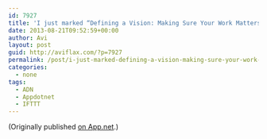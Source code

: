 ```yaml
---
id: 7927
title: 'I just marked “Defining a Vision: Making Sure Your Work Matters” as a favorite in Readability. http://www.readability.com/articles/jnxhgdmc'
date: 2013-08-21T09:52:59+00:00
author: Avi
layout: post
guid: http://aviflax.com/?p=7927
permalink: /post/i-just-marked-defining-a-vision-making-sure-your-work-matters-as-a-favorite-in-readability-httpwww-readability-comarticlesjnxhgdmc/
categories:
  - none
tags:
  - ADN
  - Appdotnet
  - IFTTT
---
```

(Originally published [on App.net](http://alpha.app.net/aviflax/post/9515594).)